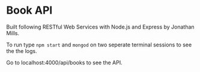 # Book API
Built following RESTful Web Services with Node.js and Express by Jonathan Mills.

To run type ```npm start``` and ```mongod``` on two seperate terminal sessions to see the the logs.

Go to localhost:4000/api/books to see the API.
